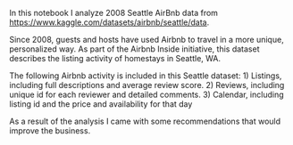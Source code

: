 In this notebook I analyze 2008 Seattle AirBnb data from https://www.kaggle.com/datasets/airbnb/seattle/data.

Since 2008, guests and hosts have used Airbnb to travel in a more unique, personalized way. As part of the Airbnb Inside initiative, this dataset describes the listing activity of homestays in Seattle, WA.


The following Airbnb activity is included in this Seattle dataset: 1) Listings, including full descriptions and average review score. 2) Reviews, including unique id for each reviewer and detailed comments. 3) Calendar, including listing id and the price and availability for that day


As a result of the analysis I came with some recommendations that would improve the business.
